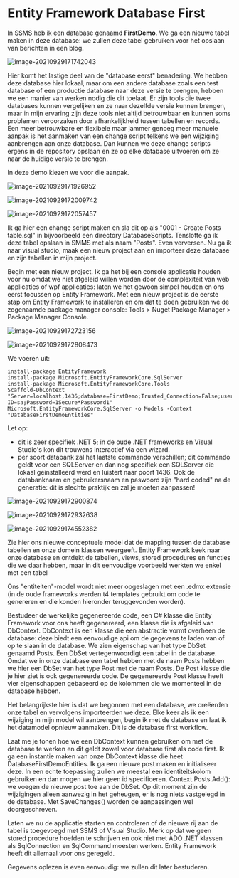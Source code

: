 # Entity Framework Database First

In SSMS heb ik een database genaamd **FirstDemo**. We ga een nieuwe tabel maken in deze database: we zullen deze tabel gebruiken voor het opslaan van berichten in een blog. 

![image-20210929171742043](./EF_1_2.png)

Hier komt het lastige deel van de "database eerst" benadering. We hebben deze database hier lokaal, maar om een andere database zoals een test database of een productie database naar deze versie te brengen, hebben we een manier van werken nodig die dit toelaat. Er zijn tools die twee databases kunnen vergelijken en ze naar dezelfde versie kunnen brengen, maar in mijn ervaring zijn deze tools niet altijd betrouwbaar en kunnen soms problemen veroorzaken door afhankelijkheid tussen tabellen en records. Een meer betrouwbare en flexibele maar jammer genoeg meer manuele aanpak is het aanmaken van een change script telkens we een wijziging aanbrengen aan onze database. Dan kunnen we deze change scripts ergens in de repository opslaan en ze op elke database uitvoeren om ze naar de huidige versie te brengen. 

In deze demo kiezen we voor die aanpak. 

![image-20210929171926952](./EF_1_3.png)



![image-20210929172009742](./EF_1_4.png)

![image-20210929172057457](./EF_1_5.png)

Ik ga hier een change script maken en sla dit op als "0001 - Create Posts table.sql" in bijvoorbeeld een directory DatabaseScripts. Tenslotte ga ik deze tabel opslaan in SMMS met als naam "Posts". Even verversen. Nu ga ik naar visual studio, maak een nieuw project aan en importeer deze database en zijn tabellen in mijn project.

Begin met een nieuw project. Ik ga het bij een console applicatie houden voor nu omdat we niet afgeleid willen worden door de complexiteit van web applicaties of wpf applicaties: laten we het gewoon simpel houden en ons eerst focussen op Entity Framework. Met een nieuw project is de eerste stap om Entity Framework te installeren en om dat te doen gebruiken we de zogenaamde package manager console: Tools > Nuget Package Manager > Package Manager Console. 

![image-20210929172723156](./EF_1_11.png)

![image-20210929172808473](./EF_1_7.png)

We voeren uit: 

```plain
install-package EntityFramework
install-package Microsoft.EntityFrameworkCore.SqlServer
install-package Microsoft.EntityFrameworkCore.Tools
Scaffold-DbContext "Server=localhost,1436;database=FirstDemo;Trusted_Connection=False;user ID=sa;Password=1Secure*Password1" Microsoft.EntityFrameworkCore.SqlServer -o Models -Context "DatabaseFirstDemoEntities"
```

Let op: 

* dit is zeer specifiek .NET 5; in de oude .NET frameworks en Visual Studio's kon dit trouwens interactief via een wizard.
* per soort databank zal het laatste commando verschillen; dit commando geldt voor een SQLServer en dan nog specifiek een SQLServer die lokaal geinstalleerd werd en luistert naar poort 1436. Ook de databanknaam en gebruikersnaam en paswoord zijn "hard coded" na de generatie: dit is slechte praktijk en zal je moeten aanpassen!

![image-20210929172900874](./EF_1_8.png)

![image-20210929172932638](./EF_1_9.png)

![image-20210929174552382](./EF_1_10.png)

Zie hier ons nieuwe conceptuele model dat de mapping tussen de database tabellen en onze domein klassen weergeeft. Entity Framework keek naar onze database en ontdekt de tabellen, views, stored procedures en functies die we daar hebben, maar in  dit eenvoudige voorbeeld werkten we enkel met een tabel

Ons "entiteiten"-model wordt niet meer opgeslagen met een .edmx extensie (in de oude frameworks werden t4 templates gebruikt om code te genereren en die konden hieronder teruggevonden worden). 

Bestudeer de werkelijke gegenereerde code, een C# klasse die Entity Framework voor ons heeft gegenereerd, een klasse die is afgeleid van DbContext. DbContext is een klasse die een abstractie vormt overheen de database: deze biedt een eenvoudige api om de gegevens te laden van of op te slaan in de database. We zien eigenschap van het type DbSet genaamd Posts. Een DbSet vertegenwoordigt een tabel in de database. Omdat we in onze database een tabel hebben met de naam Posts hebben we hier een DbSet van het type Post met de naam Posts. De Post klasse die je hier ziet is ook gegenereerde code. De gegenereerde Post klasse heeft vier eigenschappen gebaseerd op de kolommen die we momenteel in de database hebben.

Het belangrijkste hier is dat we begonnen met een database, we creëerden onze tabel en vervolgens importeerden we deze. Elke keer als ik een wijziging in mijn model wil aanbrengen, begin ik met de database en laat ik het datamodel opnieuw aanmaken. Dit is de database first workflow. 

Laat me je tonen hoe we een DbContext kunnen gebruiken om met de database te werken en dit geldt zowel voor database first als code first. Ik ga een instantie maken van onze DbContext klasse die heet DatabaseFirstDemoEntities. Ik ga een nieuwe post maken en initialiseer deze. In een echte toepassing zullen we meestal een identiteitskolom gebruiken en dan mogen we hier geen id specificeren. Context.Posts.Add(): we voegen de nieuwe post toe aan de DbSet. Op dit moment zijn de wijzigingen alleen aanwezig in het geheugen, er is nog niets vastgelegd in de database. Met SaveChanges() worden de aanpassingen wel doorgeschreven. 

Laten we nu de applicatie starten en controleren of de nieuwe rij aan de tabel is toegevoegd met SSMS of Visual Studio. Merk op dat we geen stored procedure hoefden te schrijven en ook niet met ADO .NET klassen als SqlConnection en SqlCommand moesten werken. Entity Framework heeft dit allemaal voor ons geregeld. 

Gegevens oplezen is even eenvoudig: we zullen dit later bestuderen.